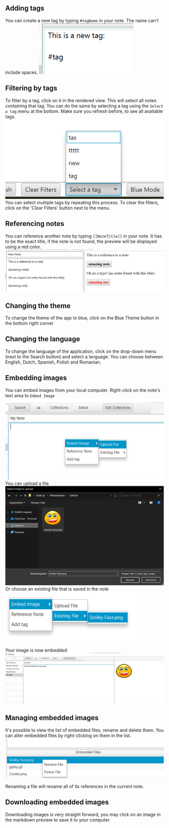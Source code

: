 ## Adding tags
You can create a new tag by typing ``#tagName`` in your note. The name can't include spaces.
![Create](img.png)

## Filtering by tags
To filter by a tag, click on it in the rendered view. This will select all notes containing that tag.
You can do the same by selecting a tag using the `Select a tag` menu at the bottom. Make sure you refresh before, to see all available tags.
![img_1.png](img_1.png)
You can select multiple tags by repeating this process.
To clear the filters, click on the 'Clear Filters' button next to the menu.

## Referencing notes
You can reference another note by typing ``[[NoteTitle]]`` in your note. It has to be the exact title, if the note is not found, the preview will be displayed using a red color.
![img_2.png](img_2.png)

## Changing the theme
To change the theme of the app to blue, click on the Blue Theme button in the bottom right corner

## Changing the language
To change the language of the application, click on the drop-down menu (next to the Search button) and select a language.
You can choose between English, Dutch, Spanish, Polish and Romanian.

## Embedding images
You can embed images from your local computer. Right-click on the note's text area to `Embed Image`
![alt text](image.png)
You can upload a file
![Open Image](UploadImage.png)
Or choose an existing file that is saved in the note
![alt text](image-1.png)

Your image is now embedded
![alt text](image-2.png)

## Managing embedded images
It's possible to view the list of embedded files, rename and delete them.
You can alter embedded files by right-clicking on them in the list.
![alt text](image-3.png)

Renaming a file will rename all of its references in the current note.

## Downloading embedded images
Downloading images is very straight forward, you may click on an image in the markdown preview to save it to your computer.

